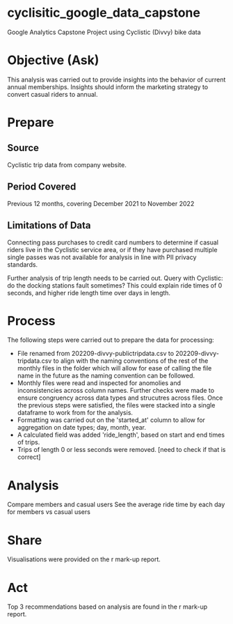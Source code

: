 # cyclisitic_google_data_capstone
Google Analytics Capstone Project using Cyclistic (Divvy) bike data
# Objective (Ask)
This analysis was carried out to provide insights into the behavior of current annual memberships. Insights should inform the marketing strategy to convert casual riders to annual. 
# Prepare
## Source
Cyclistic trip data from company website.
## Period Covered
Previous 12 months, covering December 2021 to November 2022
## Limitations of Data
Connecting pass purchases to credit card numbers to determine if casual riders live in the Cyclistic service area, or if they have purchased multiple single passes was not available for analysis in line with PII privacy standards.

Further analysis of trip length needs to be carried out. Query with Cyclistic: do the docking stations fault sometimes? This could explain ride times of 0 seconds, and higher ride length time over days in length. 

# Process
The following steps were carried out to prepare the data for processing:

- File renamed from 202209-divvy-publictripdata.csv to 202209-divvy-tripdata.csv to align with the naming conventions of the rest of the monthly files in the folder which will allow for ease of calling the file name in the future as the naming convention can be followed.
- Monthly files were read and inspected for anomolies and inconsistencies across column names. Further checks were made to ensure congruency across data types and strucutres across files. Once the previous steps were satisfied, the files were stacked into a single dataframe to work from for the analysis. 
- Formatting was carried out on the 'started_at' column to allow for aggregation on date types; day, month, year.
- A calculated field was added 'ride_length', based on start and end times of trips. 
- Trips of length 0 or less seconds were removed. [need to check if that is correct]

# Analysis
Compare members and casual users
See the average ride time by each day for members vs casual users

# Share
Visualisations were provided on the r mark-up report.

# Act
Top 3 recommendations based on analysis are found in the r mark-up report. 
